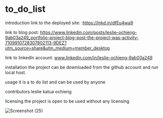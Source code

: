 # to_do_list

introduction 
link to the deployed site:
 :https://lnkd.in/dfEu4wa9

link to blog post:
 https://www.linkedin.com/posts/leslie-ochieng-9ab03a249_portfolio-project-blog-post-the-project-was-activity-7109910728307802113-9DEZ?utm_source=share&utm_medium=member_desktop

link to linkedln account:
 www.linkedin.com/in/leslie-ochieng-9ab03a249

installation 
the project can be downloaded from the github account and run local host. 

usage 
it is a to do list and can be used by anyone 

contributors
leslie katua ochieng 

licensing 
the project is open to be used without any licensing 


![Screenshot (25)](https://github.com/leslie-katua-ochieng/to_do_list/assets/105386873/a21c5df6-3ed6-424c-a7c3-124959d5f64e)
